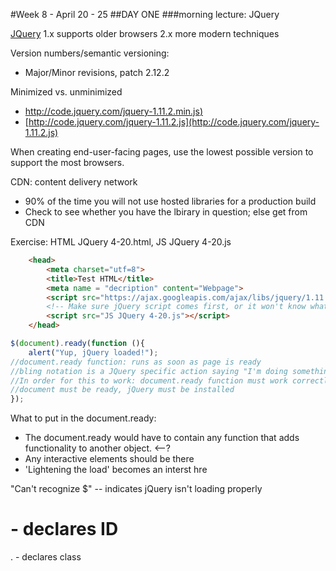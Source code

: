 #Week 8 - April 20 - 25 
##DAY ONE
###morning lecture: JQuery

[JQuery](http://jquery.com/)
1.x supports older browsers
2.x more modern techniques

Version numbers/semantic versioning: 
* Major/Minor revisions, patch 2.12.2

Minimized vs. unminimized
* [http://code.jquery.com/jquery-1.11.2.min.js)](http://code.jquery.com/jquery-1.11.2.min.js)
* [http://code.jquery.com/jquery-1.11.2.js](http://code.jquery.com/jquery-1.11.2.js)

When creating end-user-facing pages, use the lowest possible version to support the most browsers. 

CDN: content delivery network 
* 90% of the time you will not use hosted libraries for a production build
* Check to see whether you have the lbirary in question; else get from CDN 
 
 Exercise: HTML JQuery 4-20.html, JS JQuery 4-20.js
```HTML
	<head>
		<meta charset="utf=8">
		<title>Test HTML</title>
		<meta name = "decription" content="Webpage">
		<script src="https://ajax.googleapis.com/ajax/libs/jquery/1.11.2/jquery.min.js"></script>
		<!-- Make sure jQuery script comes first, or it won't know what to look for-->
		<script src="JS JQuery 4-20.js"></script>
	</head>
```

```JavaScript
$(document).ready(function (){
	alert("Yup, jQuery loaded!");
//document.ready function: runs as soon as page is ready
//bling notation is a JQuery specific action saying "I'm doing something with JQuery"
//In order for this to work: document.ready function must work correctly, 
//document must be ready, jQuery must be installed
});
```
What to put in the document.ready: 
* The document.ready would have to contain any function that adds functionality to another object. <--? 
* Any interactive elements should be there
* 'Lightening the load' becomes an interst hre 

"Can't recognize $" -- indicates jQuery isn't loading properly

# - declares ID 
. - declares class


